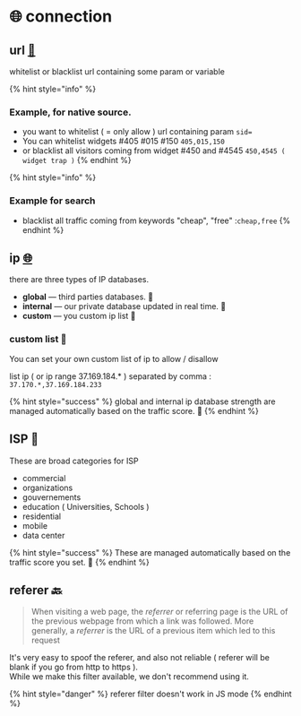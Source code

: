 # 🌐 connection

## url [🔗](https://emojipedia.org/link/)

whitelist or blacklist url containing some param or variable

{% hint style="info" %}
### Example, for native source.

* you want to whitelist \( = only allow \) url containing param `sid=`
* You can whitelist widgets \#405 \#015 \#150  `405,015,150`
* or blacklist all visitors coming from widget \#450 and \#4545 `450,4545 ( widget trap )`
{% endhint %}

{% hint style="info" %}
### Example for search

* blacklist all traffic coming from keywords "cheap", "free"  :`cheap,free`
{% endhint %}

## ip [🌐](https://emojipedia.org/globe-with-meridians/)

there are three types of IP databases.

* **global** — third parties databases. 💯
* **internal** — our private database updated in real time. 💯
* **custom** — you custom ip list 📝

### custom list 📝

You can set your own custom list of ip to allow / disallow

list ip \( or ip range 37.169.184.\* \) separated by comma : `37.170.*,37.169.184.233`

{% hint style="success" %}
global and internal ip database strength are managed automatically based on the traffic score. 💯
{% endhint %}

## ISP 🏢

These are broad categories for ISP

* commercial
* organizations
* gouvernements
* education \( Universities, Schools \)
* residential
* mobile
* data center

{% hint style="success" %}
These are managed automatically based on the traffic score you set. 💯
{% endhint %}

## referer 🔙

> When visiting a web page, the _referrer_ or referring page is the URL of the previous webpage from which a link was followed. More generally, a _referrer_ is the URL of a previous item which led to this request

It's very easy to spoof the referer, and also not reliable \( referer will be blank if you go from http to https \).  
While we make this filter available, we don't recommend using it.

{% hint style="danger" %}
referer filter doesn't work in JS mode
{% endhint %}

